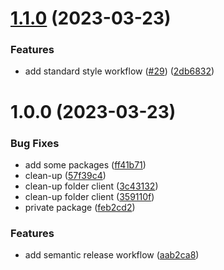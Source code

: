 # [1.1.0](https://github.com/Abdel-Monaam-Aouini/boilerplate-nodejs-graphQL-react/compare/v1.0.0...v1.1.0) (2023-03-23)


### Features

* add standard style workflow ([#29](https://github.com/Abdel-Monaam-Aouini/boilerplate-nodejs-graphQL-react/issues/29)) ([2db6832](https://github.com/Abdel-Monaam-Aouini/boilerplate-nodejs-graphQL-react/commit/2db683220453e46763a9268163e97f6f82ab6f09))

# 1.0.0 (2023-03-23)


### Bug Fixes

* add some packages ([ff41b71](https://github.com/Abdel-Monaam-Aouini/boilerplate-nodejs-graphQL-react/commit/ff41b71eb35455b2720c5e72181fb72d900b8852))
* clean-up ([57f39c4](https://github.com/Abdel-Monaam-Aouini/boilerplate-nodejs-graphQL-react/commit/57f39c4452b21c8fe17714bf6991151df1c46b53))
* clean-up folder client ([3c43132](https://github.com/Abdel-Monaam-Aouini/boilerplate-nodejs-graphQL-react/commit/3c4313245a3daea5373ebb2539d3dc1ab20910de))
* clean-up folder client ([359110f](https://github.com/Abdel-Monaam-Aouini/boilerplate-nodejs-graphQL-react/commit/359110fc88581557b68f0cd6250d9e36da4d1ae0))
* private package ([feb2cd2](https://github.com/Abdel-Monaam-Aouini/boilerplate-nodejs-graphQL-react/commit/feb2cd2ed41ae83be4eca78b0ba391151b16a9a2))


### Features

* add semantic release workflow ([aab2ca8](https://github.com/Abdel-Monaam-Aouini/boilerplate-nodejs-graphQL-react/commit/aab2ca84ee36b88a7e7e9341f7eaf5bfa806d070))
